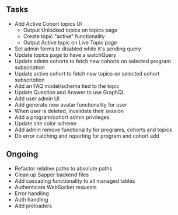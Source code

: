 ## Tasks

- Add Active Cohort topics UI
  - Output Unlocked topics on topics page
  - Create topic "active" functionality
  - Output Active topic on Live Topic page
- Set admin forms to disabled while it's sending query
- Update topics page to have a watchQuery
- Update admin cohorts to fetch new cohorts on selected program subscription
- Update active cohort to fetch new topics on selected cohort subscription
- Add an FAQ model/schema tied to the topic
- Update Question and Answer to use GraphQL
- Add user admin UI
- Add generate new avatar functionality for user
- When user is deleted, invalidate their session
- Add a program/cohort admin privileges
- Update site color scheme
- Add admin remove functionality for programs, cohorts and topics
- Do error catching and reporting for program and cohort add

## Ongoing

- Refactor relative paths to absolute paths
- Clean up Sapper backend files
- Add cascading functionality to all managed tables
- Authenticate WebSocket requests
- Error handling
- Auth handling
- Add preloaders 
